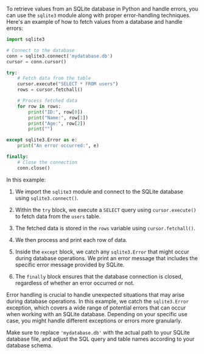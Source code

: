 To retrieve values from an SQLite database in Python and handle errors, you can use the `sqlite3` module along with proper error-handling techniques. Here's an example of how to fetch values from a database and handle errors:

```python
import sqlite3

# Connect to the database
conn = sqlite3.connect('mydatabase.db')
cursor = conn.cursor()

try:
    # Fetch data from the table
    cursor.execute("SELECT * FROM users")
    rows = cursor.fetchall()

    # Process fetched data
    for row in rows:
        print("ID:", row[0])
        print("Name:", row[1])
        print("Age:", row[2])
        print("")

except sqlite3.Error as e:
    print("An error occurred:", e)

finally:
    # Close the connection
    conn.close()
```

In this example:

1. We import the `sqlite3` module and connect to the SQLite database using `sqlite3.connect()`.

2. Within the `try` block, we execute a `SELECT` query using `cursor.execute()` to fetch data from the `users` table.

3. The fetched data is stored in the `rows` variable using `cursor.fetchall()`.

4. We then process and print each row of data.

5. Inside the `except` block, we catch any `sqlite3.Error` that might occur during database operations. We print an error message that includes the specific error message provided by SQLite.

6. The `finally` block ensures that the database connection is closed, regardless of whether an error occurred or not.

Error handling is crucial to handle unexpected situations that may arise during database operations. In this example, we catch the `sqlite3.Error` exception, which covers a wide range of potential errors that can occur when working with an SQLite database. Depending on your specific use case, you might handle different exceptions or errors more granularly.

Make sure to replace `'mydatabase.db'` with the actual path to your SQLite database file, and adjust the SQL query and table names according to your database schema.
